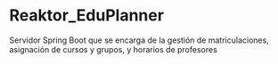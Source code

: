 # Reaktor_EduPlanner
Servidor Spring Boot que se encarga de la gestión de matriculaciones, asignación de cursos y grupos, y horarios de profesores
